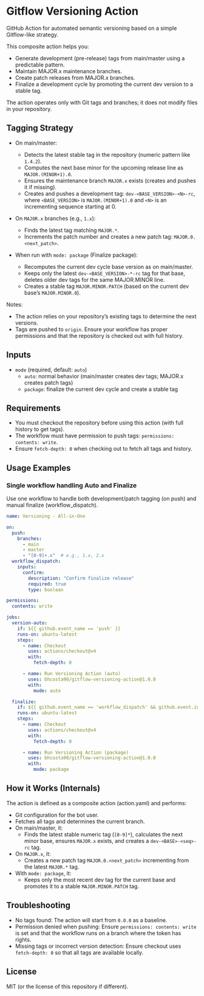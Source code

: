 # Gitflow Versioning Action

GitHub Action for automated semantic versioning based on a simple Gitflow-like strategy.

This composite action helps you:
- Generate development (pre-release) tags from main/master using a predictable pattern.
- Maintain MAJOR.x maintenance branches.
- Create patch releases from MAJOR.x branches.
- Finalize a development cycle by promoting the current dev version to a stable tag.

The action operates only with Git tags and branches; it does not modify files in your repository.

## Tagging Strategy

- On main/master:
  - Detects the latest stable tag in the repository (numeric pattern like `1.4.2`).
  - Computes the next base minor for the upcoming release line as `MAJOR.(MINOR+1).0`.
  - Ensures the maintenance branch `MAJOR.x` exists (creates and pushes it if missing).
  - Creates and pushes a development tag: `dev-<BASE_VERSION>-<N>-rc`, where `<BASE_VERSION>` is `MAJOR.(MINOR+1).0` and `<N>` is an incrementing sequence starting at 0.

- On `MAJOR.x` branches (e.g., `1.x`):
  - Finds the latest tag matching `MAJOR.*`.
  - Increments the patch number and creates a new patch tag: `MAJOR.0.<next_patch>`.

- When run with `mode: package` (Finalize package):
  - Recomputes the current dev cycle base version as on main/master.
  - Keeps only the latest `dev-<BASE_VERSION>-*-rc` tag for that base, deletes older dev tags for the same MAJOR.MINOR line.
  - Creates a stable tag `MAJOR.MINOR.PATCH` (based on the current dev base’s `MAJOR.MINOR.0`).

Notes:
- The action relies on your repository’s existing tags to determine the next versions.
- Tags are pushed to `origin`. Ensure your workflow has proper permissions and that the repository is checked out with full history.

## Inputs

- `mode` (required, default: `auto`)
  - `auto`: normal behavior (main/master creates dev tags; MAJOR.x creates patch tags)
  - `package`: finalize the current dev cycle and create a stable tag

## Requirements

- You must checkout the repository before using this action (with full history to get tags).
- The workflow must have permission to push tags: `permissions: contents: write`.
- Ensure `fetch-depth: 0` when checking out to fetch all tags and history.

## Usage Examples

### Single workflow handling Auto and Finalize

Use one workflow to handle both development/patch tagging (on push) and manual finalize (workflow_dispatch).

```yaml
name: Versioning - All-in-One

on:
  push:
    branches:
      - main
      - master
      - "[0-9]+.x"  # e.g., 1.x, 2.x
  workflow_dispatch:
    inputs:
      confirm:
        description: "Confirm finalize release"
        required: true
        type: boolean

permissions:
  contents: write

jobs:
  version-auto:
    if: ${{ github.event_name == 'push' }}
    runs-on: ubuntu-latest
    steps:
      - name: Checkout
        uses: actions/checkout@v4
        with:
          fetch-depth: 0

      - name: Run Versioning Action (auto)
        uses: bhcosta90/gitflow-versioning-action@1.0.0
        with:
          mode: auto

  finalize:
    if: ${{ github.event_name == 'workflow_dispatch' && github.event.inputs.confirm == 'true' }}
    runs-on: ubuntu-latest
    steps:
      - name: Checkout
        uses: actions/checkout@v4
        with:
          fetch-depth: 0

      - name: Run Versioning Action (package)
        uses: bhcosta90/gitflow-versioning-action@1.0.0
        with:
          mode: package
```

## How it Works (Internals)

The action is defined as a composite action (action.yaml) and performs:
- Git configuration for the bot user.
- Fetches all tags and determines the current branch.
- On main/master, it:
  - Finds the latest stable numeric tag (`[0-9]*`), calculates the next minor base, ensures `MAJOR.x` exists, and creates a `dev-<BASE>-<seq>-rc` tag.
- On `MAJOR.x`, it:
  - Creates a new patch tag `MAJOR.0.<next_patch>` incrementing from the latest `MAJOR.*` tag.
- With `mode: package`, it:
  - Keeps only the most recent dev tag for the current base and promotes it to a stable `MAJOR.MINOR.PATCH` tag.

## Troubleshooting

- No tags found: The action will start from `0.0.0` as a baseline.
- Permission denied when pushing: Ensure `permissions: contents: write` is set and that the workflow runs on a branch where the token has rights.
- Missing tags or incorrect version detection: Ensure checkout uses `fetch-depth: 0` so that all tags are available locally.

## License

MIT (or the license of this repository if different).

